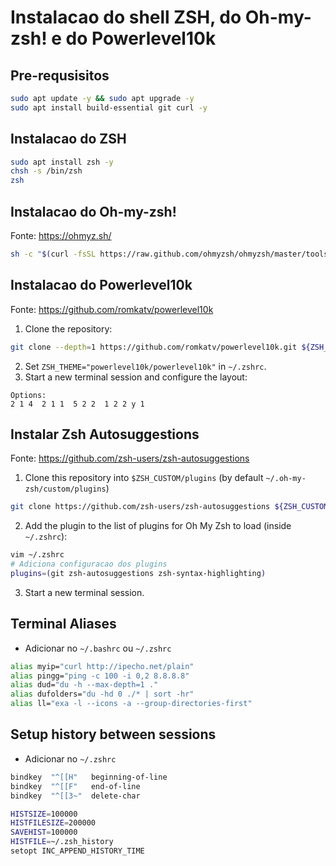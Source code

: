 # Instalacao do shell ZSH, do Oh-my-zsh! e do Powerlevel10k

## Pre-requsisitos
```sh
sudo apt update -y && sudo apt upgrade -y
sudo apt install build-essential git curl -y
```

## Instalacao do ZSH
```sh
sudo apt install zsh -y
chsh -s /bin/zsh
zsh
```

## Instalacao do Oh-my-zsh!

Fonte: https://ohmyz.sh/
```sh
sh -c "$(curl -fsSL https://raw.github.com/ohmyzsh/ohmyzsh/master/tools/install.sh)"
```

## Instalacao do Powerlevel10k

Fonte: https://github.com/romkatv/powerlevel10k

1. Clone the repository:
```sh
git clone --depth=1 https://github.com/romkatv/powerlevel10k.git ${ZSH_CUSTOM:-$HOME/.oh-my-zsh/custom}/themes/powerlevel10k
```
2. Set `ZSH_THEME="powerlevel10k/powerlevel10k"` in `~/.zshrc`. 
3. Start a new terminal session and configure the layout:
```
Options:
2 1 4  2 1 1  5 2 2  1 2 2 y 1
```

## Instalar Zsh Autosuggestions

Fonte: https://github.com/zsh-users/zsh-autosuggestions

1. Clone this repository into `$ZSH_CUSTOM/plugins` (by default `~/.oh-my-zsh/custom/plugins`)
```sh
git clone https://github.com/zsh-users/zsh-autosuggestions ${ZSH_CUSTOM:-~/.oh-my-zsh/custom}/plugins/zsh-autosuggestions
```
2. Add the plugin to the list of plugins for Oh My Zsh to load (inside `~/.zshrc`):
```sh
vim ~/.zshrc
# Adiciona configuracao dos plugins
plugins=(git zsh-autosuggestions zsh-syntax-highlighting)
```
3. Start a new terminal session.

## Terminal Aliases

* Adicionar no `~/.bashrc` ou `~/.zshrc`
```sh
alias myip="curl http://ipecho.net/plain"
alias pingg="ping -c 100 -i 0,2 8.8.8.8"
alias dud="du -h --max-depth=1 ."
alias dufolders="du -hd 0 ./* | sort -hr"
alias ll="exa -l --icons -a --group-directories-first"
```

## Setup history between sessions

* Adicionar no `~/.zshrc`
```sh
bindkey  "^[[H"   beginning-of-line
bindkey  "^[[F"   end-of-line
bindkey  "^[[3~"  delete-char

HISTSIZE=100000
HISTFILESIZE=200000
SAVEHIST=100000
HISTFILE=~/.zsh_history
setopt INC_APPEND_HISTORY_TIME
```
